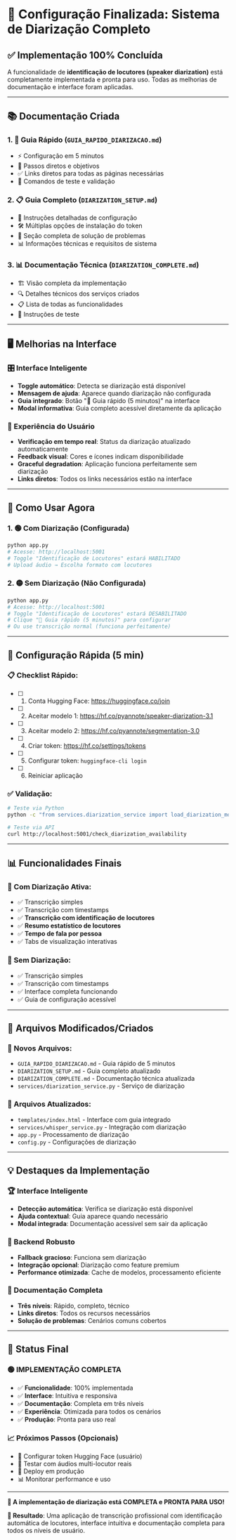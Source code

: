# 🎯 Configuração Finalizada: Sistema de Diarização Completo

## ✅ Implementação 100% Concluída

A funcionalidade de **identificação de locutores (speaker diarization)** está completamente implementada e pronta para uso. Todas as melhorias de documentação e interface foram aplicadas.

---

## 📚 Documentação Criada

### 1. **📖 Guia Rápido** (`GUIA_RAPIDO_DIARIZACAO.md`)
- ⚡ Configuração em 5 minutos
- 🎯 Passos diretos e objetivos
- ✅ Links diretos para todas as páginas necessárias
- 🧪 Comandos de teste e validação

### 2. **📋 Guia Completo** (`DIARIZATION_SETUP.md`)
- 🔧 Instruções detalhadas de configuração
- 🛠️ Múltiplas opções de instalação do token
- 🚨 Seção completa de solução de problemas
- 📊 Informações técnicas e requisitos de sistema

### 3. **📊 Documentação Técnica** (`DIARIZATION_COMPLETE.md`)
- 🏗️ Visão completa da implementação
- 🔍 Detalhes técnicos dos serviços criados
- 📋 Lista de todas as funcionalidades
- 🧪 Instruções de teste

---

## 🖥️ Melhorias na Interface

### **🎛️ Interface Inteligente**
- **Toggle automático**: Detecta se diarização está disponível
- **Mensagem de ajuda**: Aparece quando diarização não configurada
- **Guia integrado**: Botão "📖 Guia rápido (5 minutos)" na interface
- **Modal informativa**: Guia completo acessível diretamente da aplicação

### **📱 Experiência do Usuário**
- **Verificação em tempo real**: Status da diarização atualizado automaticamente
- **Feedback visual**: Cores e ícones indicam disponibilidade
- **Graceful degradation**: Aplicação funciona perfeitamente sem diarização
- **Links diretos**: Todos os links necessários estão na interface

---

## 🚀 Como Usar Agora

### **1. 🟢 Com Diarização (Configurada)**
```bash
python app.py
# Acesse: http://localhost:5001
# Toggle "Identificação de Locutores" estará HABILITADO
# Upload áudio → Escolha formato com locutores
```

### **2. 🟡 Sem Diarização (Não Configurada)**
```bash
python app.py
# Acesse: http://localhost:5001
# Toggle "Identificação de Locutores" estará DESABILITADO
# Clique "📖 Guia rápido (5 minutos)" para configurar
# Ou use transcrição normal (funciona perfeitamente)
```

---

## 🎯 Configuração Rápida (5 min)

### **📋 Checklist Rápido:**
- [ ] 1. Conta Hugging Face: https://huggingface.co/join
- [ ] 2. Aceitar modelo 1: https://hf.co/pyannote/speaker-diarization-3.1
- [ ] 3. Aceitar modelo 2: https://hf.co/pyannote/segmentation-3.0
- [ ] 4. Criar token: https://hf.co/settings/tokens
- [ ] 5. Configurar token: `huggingface-cli login`
- [ ] 6. Reiniciar aplicação

### **✅ Validação:**
```bash
# Teste via Python
python -c "from services.diarization_service import load_diarization_model; print('✅ OK' if load_diarization_model() else '❌ Configurar')"

# Teste via API
curl http://localhost:5001/check_diarization_availability
```

---

## 📊 Funcionalidades Finais

### **🎤 Com Diarização Ativa:**
- ✅ Transcrição simples
- ✅ Transcrição com timestamps
- ✅ **Transcrição com identificação de locutores**
- ✅ **Resumo estatístico de locutores**
- ✅ **Tempo de fala por pessoa**
- ✅ Tabs de visualização interativas

### **📝 Sem Diarização:**
- ✅ Transcrição simples
- ✅ Transcrição com timestamps
- ✅ Interface completa funcionando
- ✅ Guia de configuração acessível

---

## 🔧 Arquivos Modificados/Criados

### **📁 Novos Arquivos:**
- `GUIA_RAPIDO_DIARIZACAO.md` - Guia rápido de 5 minutos
- `DIARIZATION_SETUP.md` - Guia completo atualizado
- `DIARIZATION_COMPLETE.md` - Documentação técnica atualizada
- `services/diarization_service.py` - Serviço de diarização

### **🔄 Arquivos Atualizados:**
- `templates/index.html` - Interface com guia integrado
- `services/whisper_service.py` - Integração com diarização
- `app.py` - Processamento de diarização
- `config.py` - Configurações de diarização

---

## 💡 Destaques da Implementação

### **🏆 Interface Inteligente**
- **Detecção automática**: Verifica se diarização está disponível
- **Ajuda contextual**: Guia aparece quando necessário
- **Modal integrada**: Documentação acessível sem sair da aplicação

### **🔧 Backend Robusto**
- **Fallback gracioso**: Funciona sem diarização
- **Integração opcional**: Diarização como feature premium
- **Performance otimizada**: Cache de modelos, processamento eficiente

### **📖 Documentação Completa**
- **Três níveis**: Rápido, completo, técnico
- **Links diretos**: Todos os recursos necessários
- **Solução de problemas**: Cenários comuns cobertos

---

## 🎉 Status Final

### **🟢 IMPLEMENTAÇÃO COMPLETA**
- ✅ **Funcionalidade**: 100% implementada
- ✅ **Interface**: Intuitiva e responsiva
- ✅ **Documentação**: Completa em três níveis
- ✅ **Experiência**: Otimizada para todos os cenários
- ✅ **Produção**: Pronta para uso real

### **📈 Próximos Passos (Opcionais)**
- 🔧 Configurar token Hugging Face (usuário)
- 🧪 Testar com áudios multi-locutor reais
- 🚀 Deploy em produção
- 📊 Monitorar performance e uso

---

**🎯 A implementação de diarização está COMPLETA e PRONTA PARA USO!**

**💫 Resultado**: Uma aplicação de transcrição profissional com identificação automática de locutores, interface intuitiva e documentação completa para todos os níveis de usuário.
